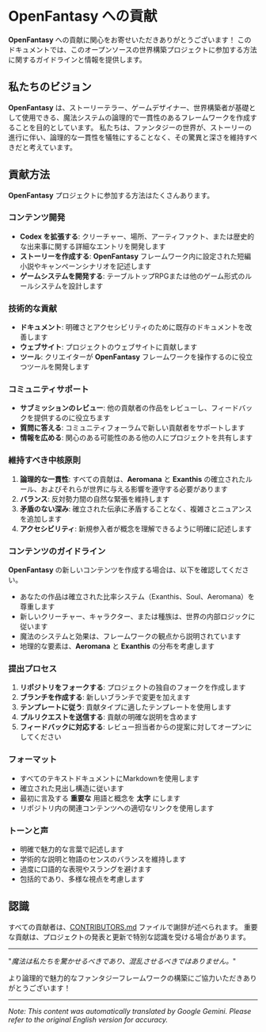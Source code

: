 # **OpenFantasy** への貢献

**OpenFantasy** への貢献に関心をお寄せいただきありがとうございます！ このドキュメントでは、このオープンソースの世界構築プロジェクトに参加する方法に関するガイドラインと情報を提供します。

## 私たちのビジョン

**OpenFantasy** は、ストーリーテラー、ゲームデザイナー、世界構築者が基礎として使用できる、魔法システムの論理的で一貫性のあるフレームワークを作成することを目的としています。 私たちは、ファンタジーの世界が、ストーリーの進行に伴い、論理的な一貫性を犠牲にすることなく、その驚異と深さを維持すべきだと考えています。

## 貢献方法

**OpenFantasy** プロジェクトに参加する方法はたくさんあります。

### コンテンツ開発
- **Codex を拡張する**: クリーチャー、場所、アーティファクト、または歴史的な出来事に関する詳細なエントリを開発します
- **ストーリーを作成する**: **OpenFantasy** フレームワーク内に設定された短編小説やキャンペーンシナリオを記述します
- **ゲームシステムを開発する**: テーブルトップRPGまたは他のゲーム形式のルールシステムを設計します

### 技術的な貢献
- **ドキュメント**: 明確さとアクセシビリティのために既存のドキュメントを改善します
- **ウェブサイト**: プロジェクトのウェブサイトに貢献します
- **ツール**: クリエイターが **OpenFantasy** フレームワークを操作するのに役立つツールを開発します

### コミュニティサポート
- **サブミッションのレビュー**: 他の貢献者の作品をレビューし、フィードバックを提供するのに役立ちます
- **質問に答える**: コミュニティフォーラムで新しい貢献者をサポートします
- **情報を広める**: 関心のある可能性のある他の人にプロジェクトを共有します

### 維持すべき中核原則

1. **論理的な一貫性**: すべての貢献は、**Aeromana** と **Exanthis** の確立されたルール、およびそれらが世界に与える影響を遵守する必要があります
2. **バランス**: 反対勢力間の自然な緊張を維持します
3. **矛盾のない深み**: 確立された伝承に矛盾することなく、複雑さとニュアンスを追加します
4. **アクセシビリティ**: 新規参入者が概念を理解できるように明確に記述します

### コンテンツのガイドライン

**OpenFantasy** の新しいコンテンツを作成する場合は、以下を確認してください。

- あなたの作品は確立された比率システム（Exanthis、Soul、Aeromana）を尊重します
- 新しいクリーチャー、キャラクター、または種族は、世界の内部ロジックに従います
- 魔法のシステムと効果は、フレームワークの観点から説明されています
- 地理的な要素は、**Aeromana** と **Exanthis** の分布を考慮します

### 提出プロセス

1. **リポジトリをフォークする**: プロジェクトの独自のフォークを作成します
2. **ブランチを作成する**: 新しいブランチで変更を加えます
3. **テンプレートに従う**: 貢献タイプに適したテンプレートを使用します
4. **プルリクエストを送信する**: 貢献の明確な説明を含めます
5. **フィードバックに対応する**: レビュー担当者からの提案に対してオープンにしてください

### フォーマット
- すべてのテキストドキュメントにMarkdownを使用します
- 確立された見出し構造に従います
- 最初に言及する **重要な** 用語と概念を **太字** にします
- リポジトリ内の関連コンテンツへの適切なリンクを使用します

### トーンと声
- 明確で魅力的な言葉で記述します
- 学術的な説明と物語のセンスのバランスを維持します
- 過度に口語的な表現やスラングを避けます
- 包括的であり、多様な視点を考慮します

## 認識

すべての貢献者は、[CONTRIBUTORS.md](CONTRIBUTORS.md) ファイルで謝辞が述べられます。 重要な貢献は、プロジェクトの発表と更新で特別な認識を受ける場合があります。

---

"*魔法は私たちを驚かせるべきであり、混乱させるべきではありません。*"

より論理的で魅力的なファンタジーフレームワークの構築にご協力いただきありがとうございます！


---
_Note: This content was automatically translated by Google Gemini. Please refer to the original English version for accuracy._
